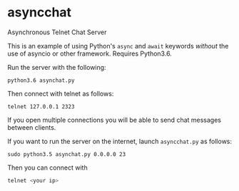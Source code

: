 # asyncchat
Asynchronous Telnet Chat Server

This is an example of using Python's `async` and `await` keywords *without* the use of asyncio or other framework. Requires Python3.6.

Run the server with the following:

```
python3.6 asynchat.py
```

Then connect with telnet as follows:

```
telnet 127.0.0.1 2323
```

If you open multiple connections you will be able to send chat messages between clients.

If you want to run the server on the internet, launch `asyncchat.py` as follows:

```
sudo python3.5 asynchat.py 0.0.0.0 23
```

Then you can connect with 

```python
telnet <your ip>
```
